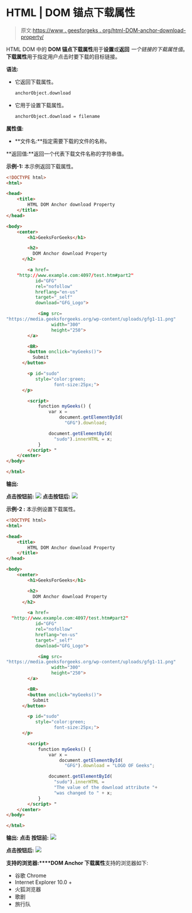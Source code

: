 # HTML | DOM 锚点下载属性

> 原文:[https://www . geesforgeks . org/html-DOM-anchor-download-property/](https://www.geeksforgeeks.org/html-dom-anchor-download-property/)

HTML DOM 中的 **DOM 锚点下载属性**用于**设置**或**返回** *一个链接的下载属性值*。**下载属性**用于指定用户点击时要下载的目标链接。

**语法:**

*   它返回下载属性。

    ```html
    anchorObject.download
    ```

*   它用于设置下载属性。

    ```html
    anchorObject.download = filename
    ```

**属性值:**

*   **文件名:**指定需要下载的文件的名称。

**返回值:**返回一个代表下载文件名称的字符串值。

**示例-1:** 本示例返回下载属性。

```html
<!DOCTYPE html>
<html>

<head>
    <title>
        HTML DOM Anchor download Property
    </title>
</head>

<body>
    <center>
        <h1>GeeksForGeeks</h1>

        <h2>
          DOM Anchor download Property
      </h2>

        <a href=
    "http://www.example.com:4097/test.htm#part2" 
           id="GFG"
           rel="nofollow" 
           hreflang="en-us"
           target="_self" 
           download="GFG_Logo">

            <img src=
"https://media.geeksforgeeks.org/wp-content/uploads/gfg1-11.png" 
                 width="300" 
                 height="250">
        </a>

        <BR>
        <button onclick="myGeeks()">
          Submit
      </button>

        <p id="sudo" 
           style="color:green;
                  font-size:25px;">
      </p>

        <script>
            function myGeeks() {
                var x = 
                    document.getElementById(
                      "GFG").download;

                document.getElementById(
                  "sudo").innerHTML = x;
            }
        </script> "
    </center>
</body>

</html>
```

**输出:**

**点击按钮前:**
![](img/149eccb2a12c0a800895bc6d066b8331.png)
**点击按钮后:**
![](img/7bfef2a0ac51b215dd16c811ea3b60f7.png)

**示例-2 :** 本示例设置下载属性。

```html
<!DOCTYPE html>
<html>

<head>
    <title>
        HTML DOM Anchor download Property
    </title>
</head>

<body>
    <center>
        <h1>GeeksForGeeks</h1>

        <h2>
          DOM Anchor download Property
      </h2>

        <a href=
  "http://www.example.com:4097/test.htm#part2" 
           id="GFG"
           rel="nofollow"
           hreflang="en-us" 
           target="_self" 
           download="GFG_Logo">

            <img src=
"https://media.geeksforgeeks.org/wp-content/uploads/gfg1-11.png" 
                 width="300" 
                 height="250">
        </a>

        <BR>
        <button onclick="myGeeks()">
          Submit
      </button>

        <p id="sudo" 
           style="color:green;
                  font-size:25px;">
      </p>

        <script>
            function myGeeks() {
                var x = 
                    document.getElementById(
                      "GFG").download = "LOGO OF Geeks";

                document.getElementById(
                  "sudo").innerHTML = 
                  "The value of the download attribute "+
                  "was changed to " + x;
            }
        </script> "
    </center>
</body>

</html>
```

**输出:**
**点击
按钮前:**
![](img/149eccb2a12c0a800895bc6d066b8331.png)

**点击按钮后:**
![](img/2daeb47933850f48d3195e054f66ed48.png)

**支持的浏览器:****DOM Anchor 下载属性**支持的浏览器如下:

*   谷歌 Chrome
*   Internet Explorer 10.0 +
*   火狐浏览器
*   歌剧
*   旅行队
